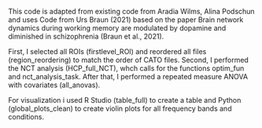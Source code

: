 This code is adapted from existing code from Aradia Wilms, Alina Podschun and uses Code from Urs Braun (2021) based on the paper Brain network dynamics during working memory
are modulated by dopamine and diminished in schizophrenia (Braun et al., 2021).

First, I selected all ROIs (firstlevel_ROI) and reordered all files (region_reordering) to match the order of CATO files. Second, I performed the NCT analysis (HCP_full_NCT), whch 
calls for the functions optim_fun and  nct_analysis_task. After that, I performed a repeated measure ANOVA with covariates (all_anovas).

For visualization i used R Studio (table_full) to create a table and Python (global_plots_clean) to create violin plots for all frequency bands and conditions.
